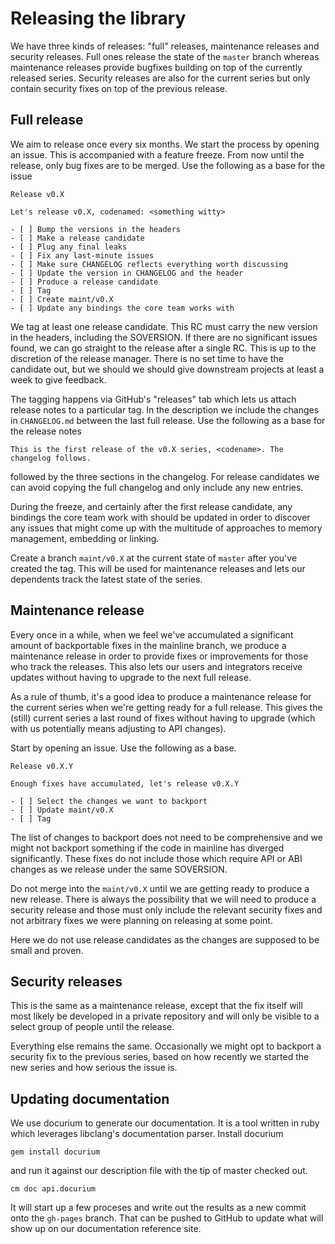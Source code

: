 # Releasing the library

We have three kinds of releases: "full" releases, maintenance releases and security releases. Full ones release the state of the `master` branch whereas maintenance releases provide bugfixes building on top of the currently released series. Security releases are also for the current series but only contain security fixes on top of the previous release.

## Full release

We aim to release once every six months. We start the process by opening an issue. This is accompanied with a feature freeze. From now until the release, only bug fixes are to be merged. Use the following as a base for the issue

    Release v0.X
    
    Let's release v0.X, codenamed: <something witty>
    
    - [ ] Bump the versions in the headers
    - [ ] Make a release candidate
    - [ ] Plug any final leaks
    - [ ] Fix any last-minute issues
    - [ ] Make sure CHANGELOG reflects everything worth discussing
    - [ ] Update the version in CHANGELOG and the header
    - [ ] Produce a release candidate
    - [ ] Tag
    - [ ] Create maint/v0.X
    - [ ] Update any bindings the core team works with

We tag at least one release candidate. This RC must carry the new version in the headers, including the SOVERSION. If there are no significant issues found, we can go straight to the release after a single RC. This is up to the discretion of the release manager. There is no set time to have the candidate out, but we should we should give downstream projects at least a week to give feedback.

The tagging happens via GitHub's "releases" tab which lets us attach release notes to a particular tag. In the description we include the changes in `CHANGELOG.md` between the last full release. Use the following as a base for the release notes

    This is the first release of the v0.X series, <codename>. The changelog follows.

followed by the three sections in the changelog. For release candidates we can avoid copying the full changelog and only include any new entries.

During the freeze, and certainly after the first release candidate, any bindings the core team work with should be updated in order to discover any issues that might come up with the multitude of approaches to memory management, embedding or linking.

Create a branch `maint/v0.X` at the current state of `master` after you've created the tag. This will be used for maintenance releases and lets our dependents track the latest state of the series.

## Maintenance release

Every once in a while, when we feel we've accumulated a significant amount of backportable fixes in the mainline branch, we produce a maintenance release in order to provide fixes or improvements for those who track the releases. This also lets our users and integrators receive updates without having to upgrade to the next full release.

As a rule of thumb, it's a good idea to produce a maintenance release for the current series when we're getting ready for a full release. This gives the (still) current series a last round of fixes without having to upgrade (which with us potentially means adjusting to API changes).

Start by opening an issue. Use the following as a base.

    Release v0.X.Y
    
    Enough fixes have accumulated, let's release v0.X.Y
    
    - [ ] Select the changes we want to backport
    - [ ] Update maint/v0.X
    - [ ] Tag

The list of changes to backport does not need to be comprehensive and we might not backport something if the code in mainline has diverged significantly. These fixes do not include those which require API or ABI changes as we release under the same SOVERSION.

Do not merge into the `maint/v0.X` until we are getting ready to produce a new release. There is always the possibility that we will need to produce a security release and those must only include the relevant security fixes and not arbitrary fixes we were planning on releasing at some point.

Here we do not use release candidates as the changes are supposed to be small and proven.

## Security releases

This is the same as a maintenance release, except that the fix itself will most likely be developed in a private repository and will only be visible to a select group of people until the release.

Everything else remains the same. Occasionally we might opt to backport a security fix to the previous series, based on how recently we started the new series and how serious the issue is.

## Updating documentation

We use docurium to generate our documentation. It is a tool written in ruby which leverages libclang's documentation parser. Install docurium

    gem install docurium

and run it against our description file with the tip of master checked out.

    cm doc api.docurium

It will start up a few proceses and write out the results as a new commit onto the `gh-pages` branch. That can be pushed to GitHub to update what will show up on our documentation reference site.
